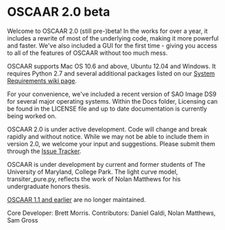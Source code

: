 OSCAAR 2.0 beta
================================

Welcome to OSCAAR 2.0 (still pre-)beta! In the works for over a year, it includes a rewrite of most of the underlying code, making it more powerful and faster. We've also included a GUI for the first time - giving you access to all of the features of OSCAAR without too much mess. 

OSCAAR supports Mac OS 10.6 and above, Ubuntu 12.04 and Windows. It requires Python 2.7 and several additional packages listed on our [System Requirements wiki page](https://github.com/OSCAAR/OSCAAR/wiki/System-Requirements).

For your convenience, we've included a recent version of SAO Image DS9 for several major operating systems. Within the Docs folder, Licensing can be found in the LICENSE file and up to date documentation is currently being worked on.

OSCAAR 2.0 is under active development. Code will change and break rapidly and without notice. While we may not be able to include them in version 2.0, we welcome your input and suggestions. Please submit them through the [Issue Tracker](https://github.com/OSCAAR/OSCAAR/issues).

OSCAAR is under development by current and former students of The University of Maryland, College Park. The light curve model, transiter_pure.py, reflects the work of Nolan Matthews for his undergraduate honors thesis. 

[OSCAAR 1.1 and earlier](https://code.google.com/p/oscaar/) are no longer maintained.



Core Developer: Brett Morris. Contributors: Daniel Galdi, Nolan Matthews, Sam Gross
